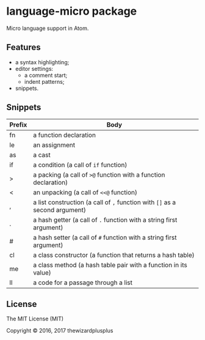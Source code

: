 # language-micro package

Micro language support in Atom.

## Features

* a syntax highlighting;
* editor settings:
	* a comment start;
	* indent patterns;
* snippets.

## Snippets

Prefix | Body
--- | ---
fn | a function declaration
le | an assignment
as | a cast
if | a condition (a call of `if` function)
> | a packing (a call of `>@` function with a function declaration)
< | an unpacking (a call of `<<@` function)
, | a list construction (a call of `,` function with `[]` as a second argument)
. | a hash getter (a call of `.` function with a string first argument)
\# | a hash setter (a call of `#` function with a string first argument)
cl | a class constructor (a function that returns a hash table)
me | a class method (a hash table pair with a function in its value)
ll | a code for a passage through a list

## License

The MIT License (MIT)

Copyright &copy; 2016, 2017 thewizardplusplus
